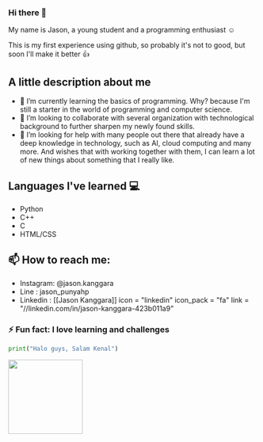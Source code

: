 ### Hi there 👋

My name is Jason, a young student and a programming enthusiast ☺️

This is my first experience using github, so probably it's not to good, but soon I'll make it better 👍

## A little description about me
- 🌱 I’m currently learning the basics of programming. Why? because I'm still a starter in the world of programming and computer science.
- 👯 I’m looking to collaborate with several organization with technological background to further sharpen my newly found skills.
- 🤔 I’m looking for help with many people out there that already have a deep knowledge in technology, such as AI, cloud computing and many more.
    And wishes that with working together with them, I can learn a lot of new things about something that I really like.
    
## Languages I've learned 💻

- Python
- C++
- C
- HTML/CSS

## 📫 How to reach me: 
- Instagram: @jason.kanggara
- Line     : jason_punyahp
- Linkedin :  [[Jason Kanggara]]
    icon = "linkedin"
    icon_pack = "fa"
    link = "//linkedin.com/in/jason-kanggara-423b011a9"
                     
### ⚡ Fun fact: I love learning and challenges

```python
print("Halo guys, Salam Kenal")
```

<img src="https://media4.giphy.com/media/YrZECW1GgBkqat6F0B/giphy.gif" width="150">
